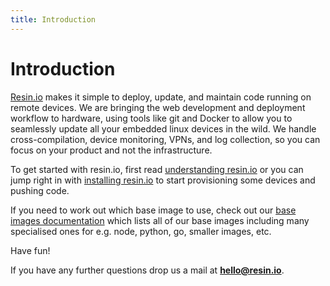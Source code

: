 ```yaml
---
title: Introduction
---
```


# Introduction

[Resin.io][resin] makes it simple to deploy, update, and maintain code running on remote devices. We are bringing the web development and deployment workflow to hardware, using tools like git and Docker to allow you to seamlessly update all your embedded linux devices in the wild. We handle cross-compilation, device monitoring, VPNs, and log collection, so you can focus on your product and not the infrastructure.

To get started with resin.io, first read [understanding resin.io][understanding] or you can jump right in with [installing resin.io][installing] to start provisioning some devices and pushing code.

If you need to work out which base image to use, check out our [base images documentation](/runtime/resin-base-images) which lists all of our base images including many specialised ones for e.g. node, python, go, smaller images, etc.

Have fun!

If you have any further questions drop us a mail at **hello@resin.io**.

[resin]:http://resin.io
[installing]:/installing/gettingStarted
[understanding]:/understanding/understanding-code-deployment
